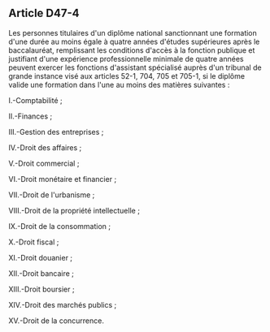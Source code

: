 Article D47-4
----
Les personnes titulaires d'un diplôme national sanctionnant une formation d'une
durée au moins égale à quatre années d'études supérieures après le baccalauréat,
remplissant les conditions d'accès à la fonction publique et justifiant d'une
expérience professionnelle minimale de quatre années peuvent exercer les
fonctions d'assistant spécialisé auprès d'un tribunal de grande instance visé
aux articles 52-1, 704, 705 et 705-1, si le diplôme valide une formation dans
l'une au moins des matières suivantes :

I.-Comptabilité ;

II.-Finances ;

III.-Gestion des entreprises ;

IV.-Droit des affaires ;

V.-Droit commercial ;

VI.-Droit monétaire et financier ;

VII.-Droit de l'urbanisme ;

VIII.-Droit de la propriété intellectuelle ;

IX.-Droit de la consommation ;

X.-Droit fiscal ;

XI.-Droit douanier ;

XII.-Droit bancaire ;

XIII.-Droit boursier ;

XIV.-Droit des marchés publics ;

XV.-Droit de la concurrence.

